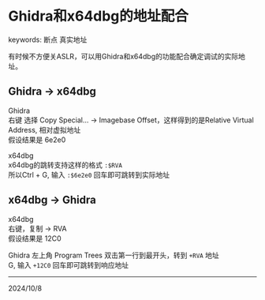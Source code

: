 # Ghidra和x64dbg的地址配合

keywords: 断点 真实地址

有时候不方便关ASLR，可以用Ghidra和x64dbg的功能配合确定调试的实际地址。  


## Ghidra -> x64dbg
Ghidra  
右键 选择 Copy Special... -> Imagebase Offset，这样得到的是Relative Virtual Address, 相对虚拟地址  
假设结果是 6e2e0  

x64dbg  
x64dbg的跳转支持这样的格式 `:$RVA`  
所以Ctrl + G, 输入 `:$6e2e0` 回车即可跳转到实际地址  


## x64dbg -> Ghidra
x64dbg  
右键，复制 -> RVA  
假设结果是 12C0

Ghidra
左上角 Program Trees 双击第一行到最开头，转到 `+RVA` 地址  
G, 输入 `+12C0` 回车即可跳转到响应地址


---
2024/10/8  
